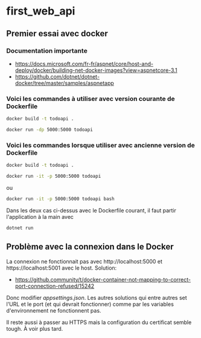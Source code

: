 # first_web_api

## Premier essai avec docker

### Documentation importante

- https://docs.microsoft.com/fr-fr/aspnet/core/host-and-deploy/docker/building-net-docker-images?view=aspnetcore-3.1
- https://github.com/dotnet/dotnet-docker/tree/master/samples/aspnetapp


### Voici les commandes à utiliser avec version courante de Dockerfile

```bash
docker build -t todoapi .
```

```bash
docker run -dp 5000:5000 todoapi
```

### Voici les commandes lorsque utiliser avec ancienne version de Dockerfile

```bash
docker build -t todoapi .
```

```bash
docker run -it -p 5000:5000 todoapi
```
ou
```bash
docker run -it -p 5000:5000 todoapi bash
```

Dans les deux cas ci-dessus avec le Dockerfile courant, il faut partir l'application à la main avec
``` bash
dotnet run
```

## Problème avec la connexion dans le Docker

La connexion ne fonctionnait pas avec http://localhost:5000 et https://localhost:5001 avec le host. Solution:

- https://github.community/t/docker-container-not-mapping-to-correct-port-connection-refused/15242

Donc modifier _appsettings.json_. Les autres solutions qui entre autres set l'URL et le port (et qui devrait fonctionner) comme par les variables d'environnement ne fonctionnent pas.

Il reste aussi à passer au HTTPS mais la configuration du certificat semble tough. À voir plus tard.